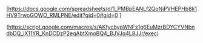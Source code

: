 [https://docs.google.com/spreadsheets/d/1_PMBpEANLf2QoNjPVHEPHb8k1HV9TrwoGOWO_RMLPNE/edit?gid=0#gid=0
]

(https://script.google.com/macros/s/AKfycbypWNFs1g6EuMzrBDYCYVNbndbDQ_iX11YR_KnDCDzP2eqAbtXmoBQ4_BJVJq4L8JJr/exec)
